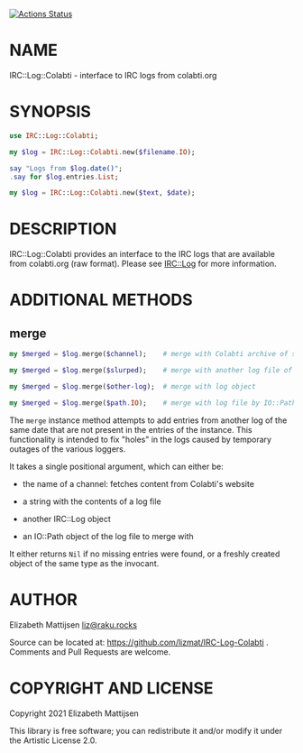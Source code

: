 [![Actions Status](https://github.com/lizmat/IRC-Log-Colabti/workflows/test/badge.svg)](https://github.com/lizmat/IRC-Log-Colabti/actions)

NAME
====

IRC::Log::Colabti - interface to IRC logs from colabti.org

SYNOPSIS
========

```raku
use IRC::Log::Colabti;

my $log = IRC::Log::Colabti.new($filename.IO);

say "Logs from $log.date()";
.say for $log.entries.List;

my $log = IRC::Log::Colabti.new($text, $date);
```

DESCRIPTION
===========

IRC::Log::Colabti provides an interface to the IRC logs that are available from colabti.org (raw format). Please see [IRC::Log](IRC::Log) for more information.

ADDITIONAL METHODS
==================

merge
-----

```raku
my $merged = $log.merge($channel);    # merge with Colabti archive of same date

my $merged = $log.merge($slurped);    # merge with another log file of same date

my $merged = $log.merge($other-log);  # merge with log object

my $merged = $log.merge($path.IO);    # merge with log file by IO::Path
```

The `merge` instance method attempts to add entries from another log of the same date that are not present in the entries of the instance. This functionality is intended to fix "holes" in the logs caused by temporary outages of the various loggers.

It takes a single positional argument, which can either be:

  * the name of a channel: fetches content from Colabti's website

  * a string with the contents of a log file

  * another IRC::Log object

  * an IO::Path object of the log file to merge with

It either returns `Nil` if no missing entries were found, or a freshly created object of the same type as the invocant.

AUTHOR
======

Elizabeth Mattijsen <liz@raku.rocks>

Source can be located at: https://github.com/lizmat/IRC-Log-Colabti . Comments and Pull Requests are welcome.

COPYRIGHT AND LICENSE
=====================

Copyright 2021 Elizabeth Mattijsen

This library is free software; you can redistribute it and/or modify it under the Artistic License 2.0.

